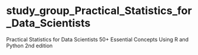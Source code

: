 # study_group_Practical_Statistics_for_Data_Scientists
Practical Statistics for Data Scientists 50+ Essential Concepts Using R and Python 2nd edition
